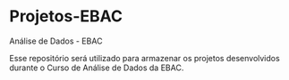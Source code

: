 # Projetos-EBAC
Análise de Dados - EBAC

Esse repositório será utilizado para armazenar os projetos desenvolvidos durante o Curso de Análise de Dados da EBAC.
